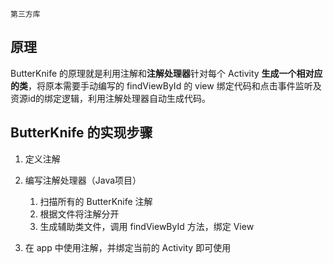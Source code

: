 `第三方库`

## 原理

ButterKnife 的原理就是利用注解和**注解处理器**针对每个 Activity **生成一个相对应的类**，将原本需要手动编写的 findViewById 的 view 绑定代码和点击事件监听及资源id的绑定逻辑，利用注解处理器自动生成代码。


## ButterKnife 的实现步骤

1. 定义注解

2. 编写注解处理器（Java项目）
    1. 扫描所有的 ButterKnife 注解
    2. 根据文件将注解分开
    3. 生成辅助类文件，调用 findViewById 方法，绑定 View

3. 在 app 中使用注解，并绑定当前的 Activity 即可使用